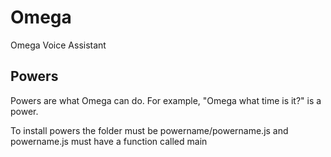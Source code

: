 # Omega

Omega Voice Assistant

## Powers

Powers are what Omega can do. For example, "Omega what time is it?" is a power.

To install powers the folder must be powername/powername.js and powername.js must have a function called main
